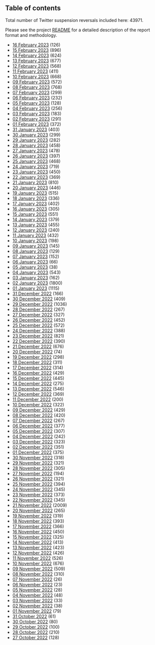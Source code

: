 ## Table of contents
Total number of Twitter suspension reversals included here: 43971.

Please see the project [README](https://github.com/travisbrown/unsuspensions) for a detailed description of the report format and methodology.
* [16 February 2023](2023-02-16/) (126)
* [15 February 2023](2023-02-15/) (896)
* [14 February 2023](2023-02-14/) (624)
* [13 February 2023](2023-02-13/) (677)
* [12 February 2023](2023-02-12/) (568)
* [11 February 2023](2023-02-11/) (411)
* [10 February 2023](2023-02-10/) (668)
* [09 February 2023](2023-02-09/) (572)
* [08 February 2023](2023-02-08/) (768)
* [07 February 2023](2023-02-07/) (299)
* [06 February 2023](2023-02-06/) (232)
* [05 February 2023](2023-02-05/) (128)
* [04 February 2023](2023-02-04/) (256)
* [03 February 2023](2023-02-03/) (183)
* [02 February 2023](2023-02-02/) (291)
* [01 February 2023](2023-02-01/) (372)
* [31 January 2023](2023-01-31/) (403)
* [30 January 2023](2023-01-30/) (299)
* [29 January 2023](2023-01-29/) (282)
* [28 January 2023](2023-01-28/) (458)
* [27 January 2023](2023-01-27/) (478)
* [26 January 2023](2023-01-26/) (397)
* [25 January 2023](2023-01-25/) (468)
* [24 January 2023](2023-01-24/) (719)
* [23 January 2023](2023-01-23/) (450)
* [22 January 2023](2023-01-22/) (369)
* [21 January 2023](2023-01-21/) (810)
* [20 January 2023](2023-01-20/) (446)
* [19 January 2023](2023-01-19/) (515)
* [18 January 2023](2023-01-18/) (336)
* [17 January 2023](2023-01-17/) (402)
* [16 January 2023](2023-01-16/) (305)
* [15 January 2023](2023-01-15/) (551)
* [14 January 2023](2023-01-14/) (379)
* [13 January 2023](2023-01-13/) (455)
* [12 January 2023](2023-01-12/) (240)
* [11 January 2023](2023-01-11/) (432)
* [10 January 2023](2023-01-10/) (198)
* [09 January 2023](2023-01-09/) (145)
* [08 January 2023](2023-01-08/) (129)
* [07 January 2023](2023-01-07/) (152)
* [06 January 2023](2023-01-06/) (66)
* [05 January 2023](2023-01-05/) (38)
* [04 January 2023](2023-01-04/) (543)
* [03 January 2023](2023-01-03/) (162)
* [02 January 2023](2023-01-02/) (1800)
* [01 January 2023](2023-01-01/) (1115)
* [31 December 2022](2022-12-31/) (166)
* [30 December 2022](2022-12-30/) (409)
* [29 December 2022](2022-12-29/) (1036)
* [28 December 2022](2022-12-28/) (267)
* [27 December 2022](2022-12-27/) (327)
* [26 December 2022](2022-12-26/) (452)
* [25 December 2022](2022-12-25/) (572)
* [24 December 2022](2022-12-24/) (388)
* [23 December 2022](2022-12-23/) (821)
* [22 December 2022](2022-12-22/) (390)
* [21 December 2022](2022-12-21/) (676)
* [20 December 2022](2022-12-20/) (74)
* [19 December 2022](2022-12-19/) (298)
* [18 December 2022](2022-12-18/) (311)
* [17 December 2022](2022-12-17/) (314)
* [16 December 2022](2022-12-16/) (429)
* [15 December 2022](2022-12-15/) (445)
* [14 December 2022](2022-12-14/) (275)
* [13 December 2022](2022-12-13/) (546)
* [12 December 2022](2022-12-12/) (369)
* [11 December 2022](2022-12-11/) (200)
* [10 December 2022](2022-12-10/) (322)
* [09 December 2022](2022-12-09/) (429)
* [08 December 2022](2022-12-08/) (420)
* [07 December 2022](2022-12-07/) (267)
* [06 December 2022](2022-12-06/) (377)
* [05 December 2022](2022-12-05/) (307)
* [04 December 2022](2022-12-04/) (242)
* [03 December 2022](2022-12-03/) (323)
* [02 December 2022](2022-12-02/) (351)
* [01 December 2022](2022-12-01/) (375)
* [30 November 2022](2022-11-30/) (318)
* [29 November 2022](2022-11-29/) (321)
* [28 November 2022](2022-11-28/) (305)
* [27 November 2022](2022-11-27/) (194)
* [26 November 2022](2022-11-26/) (321)
* [25 November 2022](2022-11-25/) (394)
* [24 November 2022](2022-11-24/) (345)
* [23 November 2022](2022-11-23/) (373)
* [22 November 2022](2022-11-22/) (345)
* [21 November 2022](2022-11-21/) (2009)
* [20 November 2022](2022-11-20/) (265)
* [19 November 2022](2022-11-19/) (319)
* [18 November 2022](2022-11-18/) (393)
* [17 November 2022](2022-11-17/) (366)
* [16 November 2022](2022-11-16/) (450)
* [15 November 2022](2022-11-15/) (325)
* [14 November 2022](2022-11-14/) (413)
* [13 November 2022](2022-11-13/) (423)
* [12 November 2022](2022-11-12/) (426)
* [11 November 2022](2022-11-11/) (526)
* [10 November 2022](2022-11-10/) (676)
* [09 November 2022](2022-11-09/) (509)
* [08 November 2022](2022-11-08/) (310)
* [07 November 2022](2022-11-07/) (26)
* [06 November 2022](2022-11-06/) (23)
* [05 November 2022](2022-11-05/) (28)
* [04 November 2022](2022-11-04/) (48)
* [03 November 2022](2022-11-03/) (33)
* [02 November 2022](2022-11-02/) (38)
* [01 November 2022](2022-11-01/) (79)
* [31 October 2022](2022-10-31/) (61)
* [30 October 2022](2022-10-30/) (80)
* [29 October 2022](2022-10-29/) (100)
* [28 October 2022](2022-10-28/) (210)
* [27 October 2022](2022-10-27/) (128)
